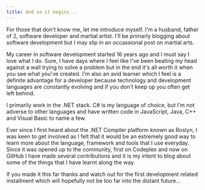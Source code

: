 ```yaml
---
title: And so it begins...
---
```

For those that don't know me, let me introduce myself. I'm a husband, father of 2, software developer and martial artist. I'll be primarly blogging about software development but I may slip in an occassional post on martial arts.

My career in software development started 16 years ago and I must say I love what I do. Sure, I have days where I feel like I've been beating my head against a wall trying to solve a problem but in the end it's all worth it when you see what you've created. I'm also an avid learner which I feel is a definite advantage for a developer because technology and development languages are constantly evolving and if you don't keep up you often get left behind. 

I primarily work in the .NET stack. C# is my language of choice, but I'm not adverse to other languages and have written code in JavaScript, Java, C++ and Visual Basic to name a few.

Ever since I first heard about the .NET Compiler platform known as Roslyn, I was keen to get involved as I felt that it would be an extremely good way to learn more about the language, framework and tools that I use everyday. Since it was opened up to the community, first on Codeplex and now on GitHub I have made several contributions and it is my intent to blog about some of the things that I have learnt along the way.

If you made it this far thanks and watch out for the first development related installment which will hopefully not be too far into the distant future...